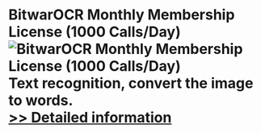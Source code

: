 # BitwarOCR Monthly Membership License (1000 Calls/Day)<br />![BitwarOCR Monthly Membership License (1000 Calls/Day)](https://mycommerce.akamaized.net/api/pimages/P300986661/BIG/300986661.PNG)<br />Text recognition, convert the image to words.<br />[>> Detailed information](https://secure.shareit.com/shareit/product.html?productid=300986661&affiliateid=200057808)